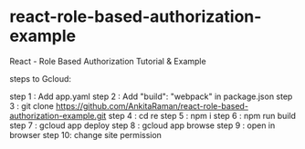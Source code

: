 # react-role-based-authorization-example

React - Role Based Authorization Tutorial & Example

steps to Gcloud:

step 1 : Add app.yaml
step 2 : Add "build": "webpack" in package.json
step 3 : git clone https://github.com/AnkitaRaman/react-role-based-authorization-example.git
step 4 : cd re
step 5 : npm i
step 6 : npm run build
step 7 : gcloud app deploy
step 8 : gcloud app browse
step 9 : open in browser
step 10: change site permission 